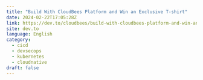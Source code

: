 ```yaml
---
title: "Build With CloudBees Platform and Win an Exclusive T-shirt"
date: 2024-02-22T17:05:28Z
link: https://dev.to/cloudbees/build-with-cloudbees-platform-and-win-an-exclusive-t-shirt-371i?utm_medium=RSS&utm_source=news.12bit.vn
site: dev.to
language: English
category:
  - cicd
  - devsecops
  - kubernetes
  - cloudnative
draft: false
---
```

